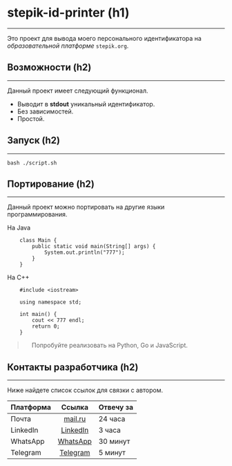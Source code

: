# stepik-id-printer (h1)
***
Это проект для вывода моего персонального идентификатора на *образовательной платформе* `stepik.org`.<br>

## Возможности (h2)
***
Данный проект имеет следующий функционал.
- Выводит в **stdout** уникальный идентификатор.
- Без зависимостей.
- Простой.<br>

## Запуск (h2)
***
```
bash ./script.sh
```


## Портирование (h2)
***
Данный проект можно портировать на другие языки программирования.  

На Java
```
    class Main {
        public static void main(String[] args) {
            System.out.println("777");
        }
    }
```
На C++
```
    #include <iostream>
    
    using namespace std;
    
    int main() {
        cout << 777 endl;
        return 0;
    }
```
> <p><img src="https://static.locals.md/2023/02/electric-light-bulb_1f4a1.png" width="13" height="13"/> Попробуйте реализовать на Python, Go и JavaScript.</p>

## Контакты разработчика (h2)
***
Ниже найдете список ссылок для связки с автором.

| Платформа |                  Ссылка                  | Отвечу за |
|:----------|:----------------------------------------:|:----------|
| Почта     |      [mail.ru](https://www.mail.ru)      | 24 часа   |
| LinkedIn  |  [LinkedIn](https://www.linkedin.com/)   | 3 часа    |
| WhatsApp  |  [WhatsApp](https://www.whatsapp.com/)   | 30 минут  |
| Telegram  |  [Telegram](https://web.telegram.org/)   | 5 минут   |
